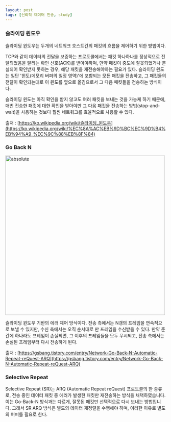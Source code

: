 ```yaml
---
layout: post
tags: [신뢰적 데이터 전송, study]
---
```


### 슬라이딩 윈도우

슬라이딩 윈도우는 두개의 네트워크 호스트간의 패킷의 흐름을 제어하기 위한 방법이다.

TCP와 같이 데이터의 전달을 보증하는 프로토콜에서는 패킷 하나하나를 정상적으로 전달되었음을 알리는 확인 신호(ACK)를 받아야하며, 만약 패킷이 중도에 잘못되었거나 분실되어 확인받지 못하는 경우, 해당 패킷을 재전송해야하는 필요가 있다. 슬라이딩 윈도는 일단 '윈도(메모리 버퍼의 일정 영역)'에 포함되는 모든 패킷을 전송하고, 그 패킷들의 전달이 확인되는대로 이 윈도를 옆으로 옮김으로서 그 다음 패킷들을 전송하는 방식이다.

슬라이딩 윈도는 아직 확인을 받지 않고도 여러 패킷을 보내는 것을 가능케 하기 때문에, 매번 전송한 패킷에 대한 확인을 받아야만 그 다음 패킷을 전송하는 방법(stop-and-wait)을 사용하는 것보다 훨씬 네트워크를 효율적으로 사용할 수 있다.


출처 : [https://ko.wikipedia.org/wiki/슬라이딩_윈도우](https://ko.wikipedia.org/wiki/%EC%8A%AC%EB%9D%BC%EC%9D%B4%EB%94%A9_%EC%9C%88%EB%8F%84)

### Go Back N

<img data-action="zoom" src='{{"/assets/images/post/GBN.png" | relative_url}}' alt='absolute' width="500"/>

슬라이딩 윈도우 기반의 에러 제어 방식이다. 전송 측에서는 N갱의 프레임을 연속적으로 보낼 수 있지만, 수신 측에서는 오직 순서대로 만 프레임을 수신받을 수 있다. 만약 준간에 하나라도 프레임이 손실되면, 그 이후의 프레임들을 모두 무시되고, 전송 측에서는 손실된 프레임부터 다시 전송하게 된다.



출처 : [https://gsbang.tistory.com/entry/Network-Go-Back-N-Automatic-Repeat-reQuest-ARQ](https://gsbang.tistory.com/entry/Network-Go-Back-N-Automatic-Repeat-reQuest-ARQ)

### Selective Repeat

Selective Repeat (SR)는 ARQ (Automatic Repeat reQuest) 프로토콜의 한 종류로, 전송 중인 데이터 패킷 중 에러가 발생한 패킷만 재전송하는 방식을 채택하였습니다. 이는 Go-Back-N 방식과는 다르게, 잘못된 패킷만 선택적으로 다시 보내는 방법입니다. 그래서 SR ARQ 방식은 별도의 데이터 재정렬을 수행해야 하며, 이러한 이유로 별도의 버퍼를 필요로 한다.